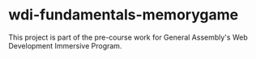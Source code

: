 # wdi-fundamentals-memorygame

This project is part of the pre-course work for General Assembly's Web Development Immersive Program.
